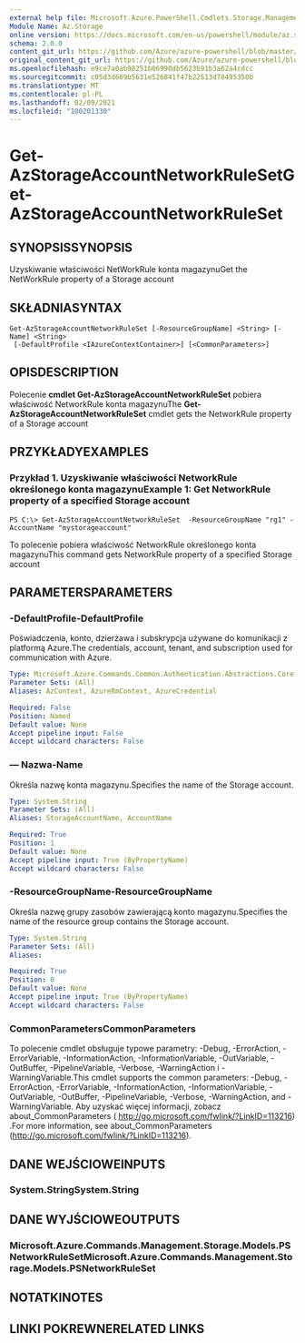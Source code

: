 ```yaml
---
external help file: Microsoft.Azure.PowerShell.Cmdlets.Storage.Management.dll-Help.xml
Module Name: Az.Storage
online version: https://docs.microsoft.com/en-us/powershell/module/az.storage/get-azstorageaccountnetworkruleset
schema: 2.0.0
content_git_url: https://github.com/Azure/azure-powershell/blob/master/src/Storage/Storage.Management/help/Get-AzStorageAccountNetworkRuleSet.md
original_content_git_url: https://github.com/Azure/azure-powershell/blob/master/src/Storage/Storage.Management/help/Get-AzStorageAccountNetworkRuleSet.md
ms.openlocfilehash: e9ce7a0ab98251b86990db5623b91b3a62a4cdcc
ms.sourcegitcommit: c05d3d669b5631e526841f47b22513d78495350b
ms.translationtype: MT
ms.contentlocale: pl-PL
ms.lasthandoff: 02/09/2021
ms.locfileid: "100201330"
---
```

# <span data-ttu-id="befb1-101">Get-AzStorageAccountNetworkRuleSet</span><span class="sxs-lookup"><span data-stu-id="befb1-101">Get-AzStorageAccountNetworkRuleSet</span></span>

## <span data-ttu-id="befb1-102">SYNOPSIS</span><span class="sxs-lookup"><span data-stu-id="befb1-102">SYNOPSIS</span></span>
<span data-ttu-id="befb1-103">Uzyskiwanie właściwości NetWorkRule konta magazynu</span><span class="sxs-lookup"><span data-stu-id="befb1-103">Get the NetWorkRule property of a Storage account</span></span>

## <span data-ttu-id="befb1-104">SKŁADNIA</span><span class="sxs-lookup"><span data-stu-id="befb1-104">SYNTAX</span></span>

```
Get-AzStorageAccountNetworkRuleSet [-ResourceGroupName] <String> [-Name] <String>
 [-DefaultProfile <IAzureContextContainer>] [<CommonParameters>]
```

## <span data-ttu-id="befb1-105">OPIS</span><span class="sxs-lookup"><span data-stu-id="befb1-105">DESCRIPTION</span></span>
<span data-ttu-id="befb1-106">Polecenie **cmdlet Get-AzStorageAccountNetworkRuleSet** pobiera właściwość NetworkRule konta magazynu</span><span class="sxs-lookup"><span data-stu-id="befb1-106">The **Get-AzStorageAccountNetworkRuleSet** cmdlet gets the NetworkRule property of a Storage account</span></span>

## <span data-ttu-id="befb1-107">PRZYKŁADY</span><span class="sxs-lookup"><span data-stu-id="befb1-107">EXAMPLES</span></span>

### <span data-ttu-id="befb1-108">Przykład 1. Uzyskiwanie właściwości NetworkRule określonego konta magazynu</span><span class="sxs-lookup"><span data-stu-id="befb1-108">Example 1: Get NetworkRule property of a specified Storage account</span></span>
```
PS C:\> Get-AzStorageAccountNetworkRuleSet  -ResourceGroupName "rg1" -AccountName "mystorageaccount"
```

<span data-ttu-id="befb1-109">To polecenie pobiera właściwość NetworkRule określonego konta magazynu</span><span class="sxs-lookup"><span data-stu-id="befb1-109">This command gets NetworkRule property of a specified Storage account</span></span>

## <span data-ttu-id="befb1-110">PARAMETERS</span><span class="sxs-lookup"><span data-stu-id="befb1-110">PARAMETERS</span></span>

### <span data-ttu-id="befb1-111">-DefaultProfile</span><span class="sxs-lookup"><span data-stu-id="befb1-111">-DefaultProfile</span></span>
<span data-ttu-id="befb1-112">Poświadczenia, konto, dzierżawa i subskrypcja używane do komunikacji z platformą Azure.</span><span class="sxs-lookup"><span data-stu-id="befb1-112">The credentials, account, tenant, and subscription used for communication with Azure.</span></span>

```yaml
Type: Microsoft.Azure.Commands.Common.Authentication.Abstractions.Core.IAzureContextContainer
Parameter Sets: (All)
Aliases: AzContext, AzureRmContext, AzureCredential

Required: False
Position: Named
Default value: None
Accept pipeline input: False
Accept wildcard characters: False
```

### <span data-ttu-id="befb1-113">— Nazwa</span><span class="sxs-lookup"><span data-stu-id="befb1-113">-Name</span></span>
<span data-ttu-id="befb1-114">Określa nazwę konta magazynu.</span><span class="sxs-lookup"><span data-stu-id="befb1-114">Specifies the name of the Storage account.</span></span>

```yaml
Type: System.String
Parameter Sets: (All)
Aliases: StorageAccountName, AccountName

Required: True
Position: 1
Default value: None
Accept pipeline input: True (ByPropertyName)
Accept wildcard characters: False
```

### <span data-ttu-id="befb1-115">-ResourceGroupName</span><span class="sxs-lookup"><span data-stu-id="befb1-115">-ResourceGroupName</span></span>
<span data-ttu-id="befb1-116">Określa nazwę grupy zasobów zawierającą konto magazynu.</span><span class="sxs-lookup"><span data-stu-id="befb1-116">Specifies the name of the resource group contains the Storage account.</span></span>

```yaml
Type: System.String
Parameter Sets: (All)
Aliases:

Required: True
Position: 0
Default value: None
Accept pipeline input: True (ByPropertyName)
Accept wildcard characters: False
```

### <span data-ttu-id="befb1-117">CommonParameters</span><span class="sxs-lookup"><span data-stu-id="befb1-117">CommonParameters</span></span>
<span data-ttu-id="befb1-118">To polecenie cmdlet obsługuje typowe parametry: -Debug, -ErrorAction, -ErrorVariable, -InformationAction, -InformationVariable, -OutVariable, -OutBuffer, -PipelineVariable, -Verbose, -WarningAction i -WarningVariable.</span><span class="sxs-lookup"><span data-stu-id="befb1-118">This cmdlet supports the common parameters: -Debug, -ErrorAction, -ErrorVariable, -InformationAction, -InformationVariable, -OutVariable, -OutBuffer, -PipelineVariable, -Verbose, -WarningAction, and -WarningVariable.</span></span> <span data-ttu-id="befb1-119">Aby uzyskać więcej informacji, zobacz about_CommonParameters ( http://go.microsoft.com/fwlink/?LinkID=113216) .</span><span class="sxs-lookup"><span data-stu-id="befb1-119">For more information, see about_CommonParameters (http://go.microsoft.com/fwlink/?LinkID=113216).</span></span>

## <span data-ttu-id="befb1-120">DANE WEJŚCIOWE</span><span class="sxs-lookup"><span data-stu-id="befb1-120">INPUTS</span></span>

### <span data-ttu-id="befb1-121">System.String</span><span class="sxs-lookup"><span data-stu-id="befb1-121">System.String</span></span>

## <span data-ttu-id="befb1-122">DANE WYJŚCIOWE</span><span class="sxs-lookup"><span data-stu-id="befb1-122">OUTPUTS</span></span>

### <span data-ttu-id="befb1-123">Microsoft.Azure.Commands.Management.Storage.Models.PSNetworkRuleSet</span><span class="sxs-lookup"><span data-stu-id="befb1-123">Microsoft.Azure.Commands.Management.Storage.Models.PSNetworkRuleSet</span></span>

## <span data-ttu-id="befb1-124">NOTATKI</span><span class="sxs-lookup"><span data-stu-id="befb1-124">NOTES</span></span>

## <span data-ttu-id="befb1-125">LINKI POKREWNE</span><span class="sxs-lookup"><span data-stu-id="befb1-125">RELATED LINKS</span></span>
